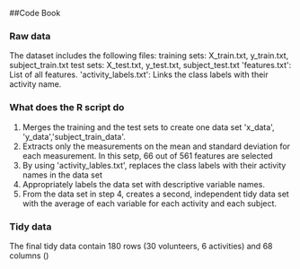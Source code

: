 ##Code Book

### Raw data
The dataset includes the following files: 
training sets: X_train.txt, y_train.txt, subject_train.txt
test sets: X_test.txt, y_test.txt, subject_test.txt
'features.txt': List of all features.
'activity_labels.txt': Links the class labels with their activity name.

### What does the R script do
1. Merges the training and the test sets to create one data set 'x_data', 'y_data','subject_train_data'.
2. Extracts only the measurements on the mean and standard deviation for each measurement. In this setp, 
   66 out of 561 features are selected 
3. By using 'activity_lables.txt', replaces the class labels with their activity names in the data set
4. Appropriately labels the data set with descriptive variable names. 
5. From the data set in step 4, creates a second, independent tidy data
set with the average of each variable for each activity and each subject.

### Tidy data
The final tidy data contain 180 rows (30 volunteers, 6 activities) and 68 columns ()

